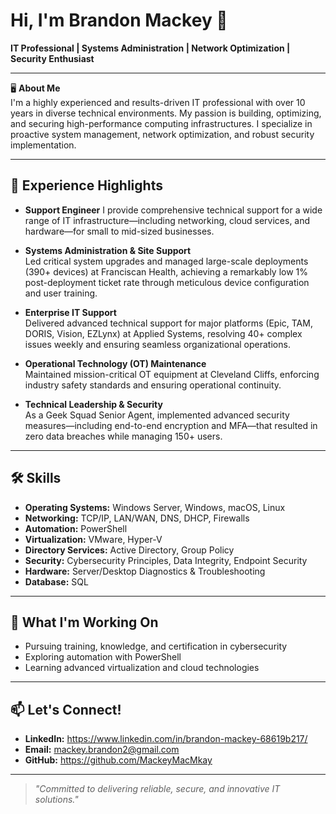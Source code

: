 # Hi, I'm Brandon Mackey 👋

**IT Professional | Systems Administration | Network Optimization | Security Enthusiast**

---

🖥️ **About Me**  
I'm a highly experienced and results-driven IT professional with over 10 years in diverse technical environments. My passion is building, optimizing, and securing high-performance computing infrastructures. I specialize in proactive system management, network optimization, and robust security implementation.

---

## 💼 Experience Highlights

- **Support Engineer**
  I provide comprehensive technical support for a wide range of IT infrastructure—including networking, cloud services, and hardware—for small to mid-sized businesses.

- **Systems Administration & Site Support**  
  Led critical system upgrades and managed large-scale deployments (390+ devices) at Franciscan Health, achieving a remarkably low 1% post-deployment ticket rate through meticulous device configuration and user training.

- **Enterprise IT Support**  
  Delivered advanced technical support for major platforms (Epic, TAM, DORIS, Vision, EZLynx) at Applied Systems, resolving 40+ complex issues weekly and ensuring seamless organizational operations.

- **Operational Technology (OT) Maintenance**  
  Maintained mission-critical OT equipment at Cleveland Cliffs, enforcing industry safety standards and ensuring operational continuity.

- **Technical Leadership & Security**  
  As a Geek Squad Senior Agent, implemented advanced security measures—including end-to-end encryption and MFA—that resulted in zero data breaches while managing 150+ users.

---

## 🛠️ Skills

- **Operating Systems:** Windows Server, Windows, macOS, Linux  
- **Networking:** TCP/IP, LAN/WAN, DNS, DHCP, Firewalls  
- **Automation:** PowerShell  
- **Virtualization:** VMware, Hyper-V  
- **Directory Services:** Active Directory, Group Policy  
- **Security:** Cybersecurity Principles, Data Integrity, Endpoint Security  
- **Hardware:** Server/Desktop Diagnostics & Troubleshooting  
- **Database:** SQL

---

## 🚀 What I'm Working On

- Pursuing training, knowledge, and certification in cybersecurity 
- Exploring automation with PowerShell  
- Learning advanced virtualization and cloud technologies

---

## 📫 Let's Connect!

- **LinkedIn:** https://www.linkedin.com/in/brandon-mackey-68619b217/  
- **Email:** mackey.brandon2@gmail.com
- **GitHub:** https://github.com/MackeyMacMkay

---

> *"Committed to delivering reliable, secure, and innovative IT solutions."*
